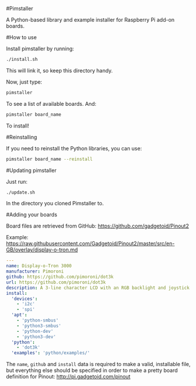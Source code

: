#Pimstaller

A Python-based library and example installer for Raspberry Pi add-on boards.

#How to use

Install pimstaller by running:

```bash
./install.sh
```

This will link it, so keep this directory handy.

Now, just type:

```bash
pimstaller
```

To see a list of available boards. And:

```bash
pimstaller board_name
```

To install!

#Reinstalling

If you need to reinstall the Python libraries, you can use:

```bash
pimstaller board_name --reinstall
```

#Updating pimstaller

Just run:

```bash
./update.sh
```

In the directory you cloned Pimstaller to.

#Adding your boards

Board files are retrieved from GitHub: https://github.com/gadgetoid/Pinout2

Example: https://raw.githubusercontent.com/Gadgetoid/Pinout2/master/src/en-GB/overlay/display-o-tron.md

```yaml
---
name: Display-o-Tron 3000
manufacturer: Pimoroni
github: https://github.com/pimoroni/dot3k
url: https://github.com/pimoroni/dot3k
description: A 3-line character LCD with an RGB backlight and joystick
install:
  'devices':
    - 'i2c'
    - 'spi'
  'apt':
    - 'python-smbus'
    - 'python3-smbus'
    - 'python-dev'
    - 'python3-dev'
  'python':
    - 'dot3k'
  'examples': 'python/examples/'
```

The `name`, `github` and `install` data is required to make a valid, installable file, but everything else should be specified in order to make a pretty board definition for Pinout: http://pi.gadgetoid.com/pinout
